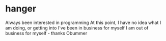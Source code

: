 # hanger
Always been interested in programming
At this point, I have no idea what I am doing, or getting into
I've been in business for myself
I am out of business for myself - thanks Obummer
